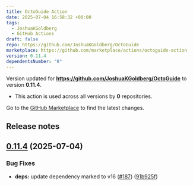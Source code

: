 ```yaml
---
title: OctoGuide Action
date: 2025-07-04 16:58:32 +00:00
tags:
  - JoshuaKGoldberg
  - GitHub Actions
draft: false
repo: https://github.com/JoshuaKGoldberg/OctoGuide
marketplace: https://github.com/marketplace/actions/octoguide-action
version: 0.11.4
dependentsNumber: "0"
---
```



Version updated for **https://github.com/JoshuaKGoldberg/OctoGuide** to version **0.11.4**.
- This action is used across all versions by **0** repositories.

Go to the [GitHub Marketplace](https://github.com/marketplace/actions/octoguide-action) to find the latest changes.

## Release notes

## [0.11.4](https://github.com/JoshuaKGoldberg/OctoGuide/compare/0.11.3...0.11.4) (2025-07-04)


### Bug Fixes

* **deps:** update dependency marked to v16 ([#187](https://github.com/JoshuaKGoldberg/OctoGuide/issues/187)) ([91b925f](https://github.com/JoshuaKGoldberg/OctoGuide/commit/91b925fd1e54a668dc7f842d3763edacd4040463))
